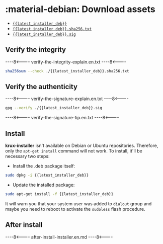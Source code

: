 # :material-debian: Download assets
    
* [`{{latest_installer_deb}}`](https://github.com/selfcustody/krux-installer/releases/download/{{latest_installer}}/{{latest_installer_deb}})
* [`{{latest_installer_deb}}.sha256.txt`](https://github.com/selfcustody/krux-installer/releases/download/{{latest_installer}}/{{latest_installer_deb}}.sha256.txt)
* [`{{latest_installer_deb}}.sig`](https://github.com/selfcustody/krux-installer/releases/download/{{latest_installer}}/{{latest_installer_deb}}.sig)

## Verify the integrity

----8<----
verify-the-integrity-explain.en.txt
----8<----

```bash
sha256sum --check ./{{latest_installer_deb}}.sha256.txt
```
    
## Verify the authenticity

----8<----
verify-the-signature-explain.en.txt
----8<----

```bash
gpg --verify ./{{latest_installer_deb}}.sig
```

----8<----
verify-the-signature-tip.en.txt
----8<----
    
## Install

**krux-installer** isn't available on Debian or Ubuntu repositories.
Therefore, only the `apt-get install` command will not work. 
To install, it'll be necessary two steps:

- Install the .deb package itself:

```bash
sudo dpkg -i {{latest_installer_deb}}
```

- Update the installed package:

```bash
sudo apt-get install -f {{latest_installer_deb}}
```

It will warn you that your system user was added to `dialout` group and maybe you need to reboot
to activate the `sudoless` flash procedure.

## After install

----8<----
after-install-installer.en.md
----8<----
